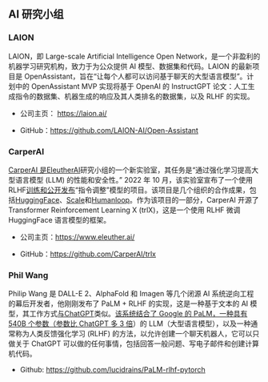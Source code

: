 ## AI 研究小组

### LAION

LAION，即 Large-scale Artificial Intelligence Open Network，是一个非盈利的机器学习研究机构，致力于为公众提供 AI 模型、数据集和代码。LAION 的最新项目是 OpenAssistant，旨在“让每个人都可以访问基于聊天的大型语言模型”。计划中的 OpenAssistant MVP 实现将基于 OpenAI 的 InstructGPT 论文：人工生成指令的数据集、机器生成的响应及其人类排名的数据集，以及 RLHF 的实现。

- 公司主页： https://laion.ai/

- GitHub：https://github.com/LAION-AI/Open-Assistant

### CarperAI

[CarperAI 是EleutherAI](https://www.eleuther.ai/)研究小组的一个新实验室，其任务是“通过强化学习提高大型语言模型 (LLM) 的性能和安全性。” 2022 年 10 月，该实验室宣布了一个使用 RLHF[训练和公开发布](https://carper.ai/instruct-gpt-announcement/)“指令调整”模型的项目。该项目是几个组织的合作成果，包括[HuggingFace](http://huggingface.co/)、[Scale](https://scale.com/)和[Humanloop](https://humanloop.com/)。作为该项目的一部分，CarperAI 开源了 Transformer Reinforcement Learning X (trlX)，这是一个使用 RLHF 微调 HuggingFace 语言模型的框架。

- 公司主页：https://www.eleuther.ai/

- GitHub：https://github.com/CarperAI/trlx

###  Phil Wang

Philip Wang 是 DALL-E 2、AlphaFold 和 Imagen 等几个闭源 AI 系统逆向工程的幕后开发者，他刚刚发布了 PaLM + RLHF 的实现，这是一种基于文本的 AI 模型，其工作方式[与](https://github.com/lucidrains/PaLM-rlhf-pytorch)[ChatGPT](https://metaroids.com/learn/what-is-chatgpt-beginners-guide-to-using-the-ai-chatbot/)类似。[该系统结合了 Google 的 PaLM，一种具有 540B 个参数（参数比 ChatGPT 多 3 倍](https://metaroids.com/news/googles-ai-is-allegedly-3x-more-powerful-than-chatgpt/)）的 LLM（大型语言模型），以及一种通常称为人类反馈强化学习 (RLHF) 的方法，以允许创建一个聊天机器人，它可以只做关于 ChatGPT 可以做的任何事情，包括回答一般问题、写电子邮件和创建计算机代码。

- Github: https://github.com/lucidrains/PaLM-rlhf-pytorch
